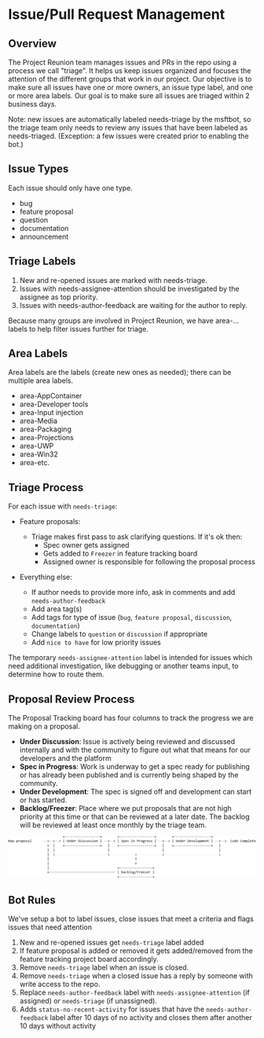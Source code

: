 # Issue/Pull Request Management

## Overview
The Project Reunion team manages issues and PRs in the repo using a process we call
"triage". It helps us keep issues organized and focuses the attention of the different
groups that work in our project.
Our objective is to make sure all issues have one or more owners, an issue type label,
and one or more area labels. Our goal is to make sure all issues are triaged within 2
business days.

Note: new issues are automatically labeled needs-triage by the msftbot, so the triage team
only needs to review any issues that have been labeled as needs-triaged.
(Exception: a few issues were created prior to enabling the bot.)

## Issue Types
Each issue should only have one type.
* bug
* feature proposal
* question
* documentation
* announcement

## Triage Labels
1.	New and re-opened issues are marked with needs-triage.
2.	Issues with needs-assignee-attention should be investigated by the assignee as 
top priority.
3.	Issues with needs-author-feedback are waiting for the author to reply.

Because many groups are involved in Project Reunion, we have area-... labels to help
filter issues further for triage.


## Area Labels
Area labels are the labels (create new ones as needed); there can be multiple area labels.
 
* area-AppContainer
* area-Developer tools
* area-Input injection
* area-Media
* area-Packaging
* area-Projections
* area-UWP
* area-Win32
* area-etc.

## Triage Process

For each issue with `needs-triage`:
* Feature proposals:
  - Triage makes first pass to ask clarifying questions. If it's ok then:
     - Spec owner gets assigned
     - Gets added to `Freezer` in feature tracking board
     - Assigned owner is responsible for following the proposal process
     
* Everything else:
  - If author needs to provide more info, ask in comments and add `needs-author-feedback`
  - Add area tag(s)
  - Add tags for type of issue (`bug`, `feature proposal`, `discussion`, `documentation`)
  - Change labels to `question` or `discussion` if appropriate
  - Add `nice to have` for low priority issues

The temporary `needs-assignee-attention` label is intended for issues which need additional
investigation, like debugging or another teams input, to determine how to route them. 

## Proposal Review Process
The Proposal Tracking board has four columns to track the progress we are making on a
proposal.
* **Under Discussion**: Issue is actively being reviewed and discussed internally and with the community to figure out what that means for our developers
and the platform 
* **Spec in Progress**:  Work is underway to get a spec ready for publishing or has already been 
published and is currently being shaped by the community.
* **Under Development**: The spec is signed off and development can start or has started.
* **Backlog/Freezer**: Place where we put proposals that are not high priority at this time or that
can be reviewed at a later date. The backlog will be reviewed at least once monthly by the triage team.


![Proposal Process](images/proposal-flow.png)

## Bot Rules
We've setup a bot to label issues, close issues that meet a criteria and flags issues
that need attention
1.	New and re-opened issues get `needs-triage` label added
2.	If feature proposal is added or removed it gets added/removed from the feature 
tracking project board accordingly.
3.	Remove `needs-triage` label when an issue is closed.
4.	Remove `needs-triage` when a closed issue has a reply by someone with write access 
to the repo.
5.	Replace `needs-author-feedback` label with `needs-assignee-attention` 
(if assigned) or `needs-triage` (if unassigned).
6. Adds `status-no-recent-activity` for issues that have the `needs-author-feedback` label 
after 10 days of no activity and closes them after another 10 days without activity


